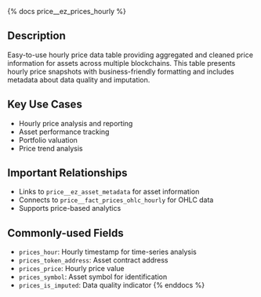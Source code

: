 {% docs price__ez_prices_hourly %}
## Description
Easy-to-use hourly price data table providing aggregated and cleaned price information for assets across multiple blockchains. This table presents hourly price snapshots with business-friendly formatting and includes metadata about data quality and imputation.

## Key Use Cases
- Hourly price analysis and reporting
- Asset performance tracking
- Portfolio valuation
- Price trend analysis

## Important Relationships
- Links to `price__ez_asset_metadata` for asset information
- Connects to `price__fact_prices_ohlc_hourly` for OHLC data
- Supports price-based analytics

## Commonly-used Fields
- `prices_hour`: Hourly timestamp for time-series analysis
- `prices_token_address`: Asset contract address
- `prices_price`: Hourly price value
- `prices_symbol`: Asset symbol for identification
- `prices_is_imputed`: Data quality indicator
{% enddocs %} 